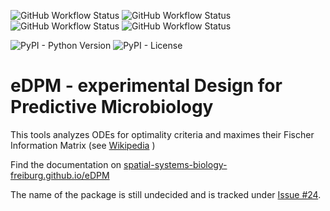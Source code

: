 ![GitHub Workflow Status](https://img.shields.io/github/actions/workflow/status/Spatial-Systems-Biology-Freiburg/eDPM/build.yml?style=flat-square)
![GitHub Workflow Status](https://img.shields.io/github/actions/workflow/status/Spatial-Systems-Biology-Freiburg/eDPM/sphinx.yml?label=docs&style=flat-square)
![GitHub Workflow Status](https://img.shields.io/github/actions/workflow/status/Spatial-Systems-Biology-Freiburg/eDPM/test.yml?label=tests&style=flat-square)
![GitHub Workflow Status](https://img.shields.io/github/actions/workflow/status/Spatial-Systems-Biology-Freiburg/eDPM/linting.yml?label=checks&style=flat-square)

![PyPI - Python Version](https://img.shields.io/pypi/pyversions/eDPM?style=flat-square)
![PyPI - License](https://img.shields.io/pypi/l/eDPM?style=flat-square)

# eDPM - experimental Design for Predictive Microbiology
This tools analyzes ODEs for optimality criteria and maximes their Fischer Information Matrix (see [Wikipedia](https://en.wikipedia.org/wiki/Fisher_information) )

Find the documentation on [spatial-systems-biology-freiburg.github.io/eDPM](https://spatial-systems-biology-freiburg.github.io/eDPM/)

The name of the package is still undecided and is tracked under [Issue #24](https://github.com/spatial-systems-biology-freiburg/eDPM/issues/24).
